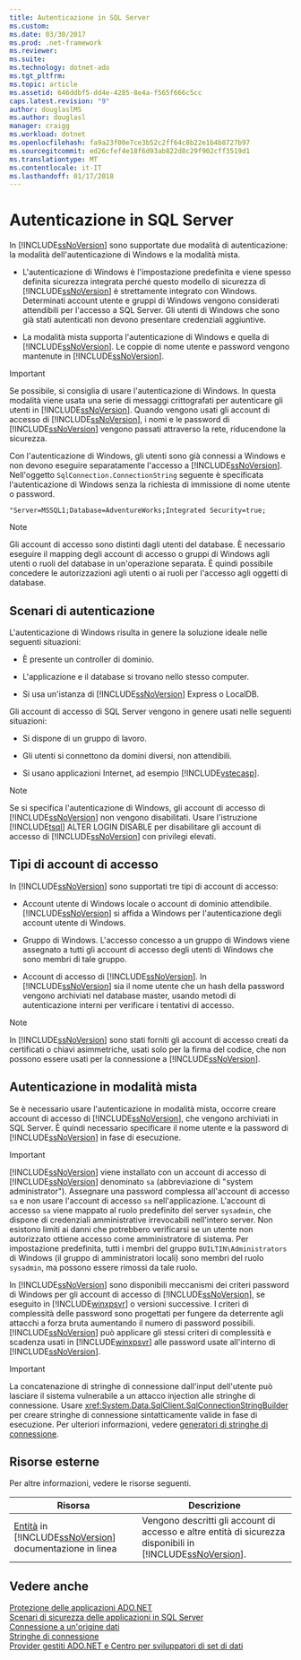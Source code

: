 ```yaml
---
title: Autenticazione in SQL Server
ms.custom: 
ms.date: 03/30/2017
ms.prod: .net-framework
ms.reviewer: 
ms.suite: 
ms.technology: dotnet-ado
ms.tgt_pltfrm: 
ms.topic: article
ms.assetid: 646ddbf5-dd4e-4285-8e4a-f565f666c5cc
caps.latest.revision: "9"
author: douglaslMS
ms.author: douglasl
manager: craigg
ms.workload: dotnet
ms.openlocfilehash: fa9a23f00e7ce3b52c2ff64c8b22e1b4b8727b97
ms.sourcegitcommit: ed26cfef4e18f6d93ab822d8c29f902cff3519d1
ms.translationtype: MT
ms.contentlocale: it-IT
ms.lasthandoff: 01/17/2018
---
```

# <a name="authentication-in-sql-server"></a>Autenticazione in SQL Server
In [!INCLUDE[ssNoVersion](../../../../../includes/ssnoversion-md.md)] sono supportate due modalità di autenticazione: la modalità dell'autenticazione di Windows e la modalità mista.  
  
-   L'autenticazione di Windows è l'impostazione predefinita e viene spesso definita sicurezza integrata perché questo modello di sicurezza di [!INCLUDE[ssNoVersion](../../../../../includes/ssnoversion-md.md)] è strettamente integrato con Windows. Determinati account utente e gruppi di Windows vengono considerati attendibili per l'accesso a SQL Server. Gli utenti di Windows che sono già stati autenticati non devono presentare credenziali aggiuntive.  
  
-   La modalità mista supporta l'autenticazione di Windows e quella di [!INCLUDE[ssNoVersion](../../../../../includes/ssnoversion-md.md)]. Le coppie di nome utente e password vengono mantenute in [!INCLUDE[ssNoVersion](../../../../../includes/ssnoversion-md.md)].  
  
> [!IMPORTANT]
>  Se possibile, si consiglia di usare l'autenticazione di Windows. In questa modalità viene usata una serie di messaggi crittografati per autenticare gli utenti in [!INCLUDE[ssNoVersion](../../../../../includes/ssnoversion-md.md)]. Quando vengono usati gli account di accesso di [!INCLUDE[ssNoVersion](../../../../../includes/ssnoversion-md.md)], i nomi e le password di [!INCLUDE[ssNoVersion](../../../../../includes/ssnoversion-md.md)] vengono passati attraverso la rete, riducendone la sicurezza.  
  
 Con l'autenticazione di Windows, gli utenti sono già connessi a Windows e non devono eseguire separatamente l'accesso a [!INCLUDE[ssNoVersion](../../../../../includes/ssnoversion-md.md)]. Nell'oggetto `SqlConnection.ConnectionString` seguente è specificata l'autenticazione di Windows senza la richiesta di immissione di nome utente o password.  
  
```  
"Server=MSSQL1;Database=AdventureWorks;Integrated Security=true;  
```  
  
> [!NOTE]
>  Gli account di accesso sono distinti dagli utenti del database. È necessario eseguire il mapping degli account di accesso o gruppi di Windows agli utenti o ruoli del database in un'operazione separata. È quindi possibile concedere le autorizzazioni agli utenti o ai ruoli per l'accesso agli oggetti di database.  
  
## <a name="authentication-scenarios"></a>Scenari di autenticazione  
 L'autenticazione di Windows risulta in genere la soluzione ideale nelle seguenti situazioni:  
  
-   È presente un controller di dominio.  
  
-   L'applicazione e il database si trovano nello stesso computer.  
  
-   Si usa un'istanza di [!INCLUDE[ssNoVersion](../../../../../includes/ssnoversion-md.md)] Express o LocalDB.  
  
 Gli account di accesso di SQL Server vengono in genere usati nelle seguenti situazioni:  
  
-   Si dispone di un gruppo di lavoro.  
  
-   Gli utenti si connettono da domini diversi, non attendibili.  
  
-   Si usano applicazioni Internet, ad esempio [!INCLUDE[vstecasp](../../../../../includes/vstecasp-md.md)].  
  
> [!NOTE]
>  Se si specifica l'autenticazione di Windows, gli account di accesso di [!INCLUDE[ssNoVersion](../../../../../includes/ssnoversion-md.md)] non vengono disabilitati. Usare l'istruzione [!INCLUDE[tsql](../../../../../includes/tsql-md.md)] ALTER LOGIN DISABLE per disabilitare gli account di accesso di [!INCLUDE[ssNoVersion](../../../../../includes/ssnoversion-md.md)] con privilegi elevati.  
  
## <a name="login-types"></a>Tipi di account di accesso  
 In [!INCLUDE[ssNoVersion](../../../../../includes/ssnoversion-md.md)] sono supportati tre tipi di account di accesso:  
  
-   Account utente di Windows locale o account di dominio attendibile. [!INCLUDE[ssNoVersion](../../../../../includes/ssnoversion-md.md)] si affida a Windows per l'autenticazione degli account utente di Windows.  
  
-   Gruppo di Windows. L'accesso concesso a un gruppo di Windows viene assegnato a tutti gli account di accesso degli utenti di Windows che sono membri di tale gruppo.  
  
-   Account di accesso di [!INCLUDE[ssNoVersion](../../../../../includes/ssnoversion-md.md)]. In [!INCLUDE[ssNoVersion](../../../../../includes/ssnoversion-md.md)] sia il nome utente che un hash della password vengono archiviati nel database master, usando metodi di autenticazione interni per verificare i tentativi di accesso.  
  
> [!NOTE]
>  In [!INCLUDE[ssNoVersion](../../../../../includes/ssnoversion-md.md)] sono stati forniti gli account di accesso creati da certificati o chiavi asimmetriche, usati solo per la firma del codice, che non possono essere usati per la connessione a [!INCLUDE[ssNoVersion](../../../../../includes/ssnoversion-md.md)].  
  
## <a name="mixed-mode-authentication"></a>Autenticazione in modalità mista  
 Se è necessario usare l'autenticazione in modalità mista, occorre creare account di accesso di [!INCLUDE[ssNoVersion](../../../../../includes/ssnoversion-md.md)], che vengono archiviati in SQL Server. È quindi necessario specificare il nome utente e la password di [!INCLUDE[ssNoVersion](../../../../../includes/ssnoversion-md.md)] in fase di esecuzione.  
  
> [!IMPORTANT]
>  [!INCLUDE[ssNoVersion](../../../../../includes/ssnoversion-md.md)] viene installato con un account di accesso di [!INCLUDE[ssNoVersion](../../../../../includes/ssnoversion-md.md)] denominato `sa` (abbreviazione di "system administrator"). Assegnare una password complessa all'account di accesso `sa` e non usare l'account di accesso `sa` nell'applicazione. L'account di accesso `sa` viene mappato al ruolo predefinito del server `sysadmin`, che dispone di credenziali amministrative irrevocabili nell'intero server. Non esistono limiti ai danni che potrebbero verificarsi se un utente non autorizzato ottiene accesso come amministratore di sistema. Per impostazione predefinita, tutti i membri del gruppo `BUILTIN\Administrators` di Windows (il gruppo di amministratori locali) sono membri del ruolo `sysadmin`, ma possono essere rimossi da tale ruolo.  
  
 In [!INCLUDE[ssNoVersion](../../../../../includes/ssnoversion-md.md)] sono disponibili meccanismi dei criteri password di Windows per gli account di accesso di [!INCLUDE[ssNoVersion](../../../../../includes/ssnoversion-md.md)], se eseguito in [!INCLUDE[winxpsvr](../../../../../includes/winxpsvr-md.md)] o versioni successive. I criteri di complessità delle password sono progettati per fungere da deterrente agli attacchi a forza bruta aumentando il numero di password possibili. [!INCLUDE[ssNoVersion](../../../../../includes/ssnoversion-md.md)] può applicare gli stessi criteri di complessità e scadenza usati in [!INCLUDE[winxpsvr](../../../../../includes/winxpsvr-md.md)] alle password usate all'interno di [!INCLUDE[ssNoVersion](../../../../../includes/ssnoversion-md.md)].  
  
> [!IMPORTANT]
>  La concatenazione di stringhe di connessione dall'input dell'utente può lasciare il sistema vulnerabile a un attacco injection alle stringhe di connessione. Usare <xref:System.Data.SqlClient.SqlConnectionStringBuilder> per creare stringhe di connessione sintatticamente valide in fase di esecuzione. Per ulteriori informazioni, vedere [generatori di stringhe di connessione](../../../../../docs/framework/data/adonet/connection-string-builders.md).  
  
## <a name="external-resources"></a>Risorse esterne  
 Per altre informazioni, vedere le risorse seguenti.  
  
|Risorsa|Descrizione|  
|--------------|-----------------|  
|[Entità](http://msdn.microsoft.com/library/bb543165.aspx) in [!INCLUDE[ssNoVersion](../../../../../includes/ssnoversion-md.md)] documentazione in linea|Vengono descritti gli account di accesso e altre entità di sicurezza disponibili in [!INCLUDE[ssNoVersion](../../../../../includes/ssnoversion-md.md)].|  
  
## <a name="see-also"></a>Vedere anche  
 [Protezione delle applicazioni ADO.NET](../../../../../docs/framework/data/adonet/securing-ado-net-applications.md)  
 [Scenari di sicurezza delle applicazioni in SQL Server](../../../../../docs/framework/data/adonet/sql/application-security-scenarios-in-sql-server.md)  
 [Connessione a un'origine dati](../../../../../docs/framework/data/adonet/connecting-to-a-data-source.md)  
 [Stringhe di connessione](../../../../../docs/framework/data/adonet/connection-strings.md)  
 [Provider gestiti ADO.NET e Centro per sviluppatori di set di dati](http://go.microsoft.com/fwlink/?LinkId=217917)
